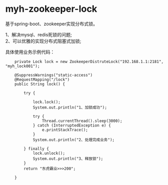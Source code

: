 # myh-zookeeper-lock
基于spring-boot、zookeeper实现分布式锁。


1、解决mysql、redis死锁的问题;<br>
2、可以优雅的实现分布式阻塞式加锁;


具体使用业务示例代码：

    
        private Lock lock = new ZookeeperDistruteLock("192.168.1.1:2181", "myh_lock001");
        
        @SuppressWarnings("static-access")
        @RequestMapping("/lock")
        public String lock() {
    
            try {
    
                lock.lock();
                System.out.println("1、加锁成功");
                
                try {
                    Thread.currentThread().sleep(3000);
                } catch (InterruptedException e) {
                    e.printStackTrace();
                }
                System.out.println("2、处理完成业务");
    
            } finally {
                lock.unlock();
                System.out.println("3、释放锁");
            }
            return "东虎霸业>>>200";
        
        }
    
